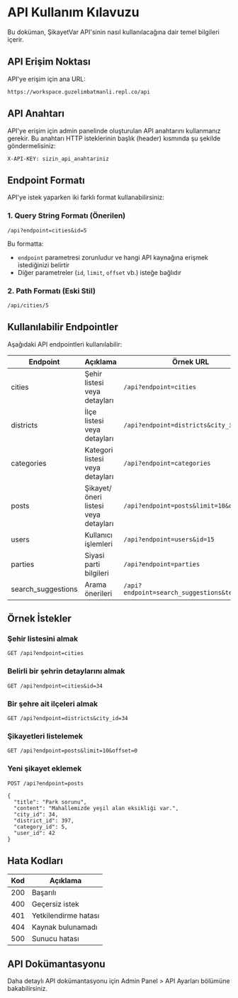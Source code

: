 # API Kullanım Kılavuzu

Bu doküman, ŞikayetVar API'sinin nasıl kullanılacağına dair temel bilgileri içerir.

## API Erişim Noktası

API'ye erişim için ana URL:
```
https://workspace.guzelimbatmanli.repl.co/api
```

## API Anahtarı

API'ye erişim için admin panelinde oluşturulan API anahtarını kullanmanız gerekir. Bu anahtarı HTTP isteklerinin başlık (header) kısmında şu şekilde göndermelisiniz:

```
X-API-KEY: sizin_api_anahtariniz
```

## Endpoint Formatı

API'ye istek yaparken iki farklı format kullanabilirsiniz:

### 1. Query String Formatı (Önerilen)

```
/api?endpoint=cities&id=5
```

Bu formatta:
- `endpoint` parametresi zorunludur ve hangi API kaynağına erişmek istediğinizi belirtir
- Diğer parametreler (`id`, `limit`, `offset` vb.) isteğe bağlıdır

### 2. Path Formatı (Eski Stil)

```
/api/cities/5
```

## Kullanılabilir Endpointler

Aşağıdaki API endpointleri kullanılabilir:

| Endpoint | Açıklama | Örnek URL |
|----------|----------|-----------|
| cities | Şehir listesi veya detayları | `/api?endpoint=cities` |
| districts | İlçe listesi veya detayları | `/api?endpoint=districts&city_id=34` |
| categories | Kategori listesi veya detayları | `/api?endpoint=categories` |
| posts | Şikayet/öneri listesi veya detayları | `/api?endpoint=posts&limit=10&offset=0` |
| users | Kullanıcı işlemleri | `/api?endpoint=users&id=15` |
| parties | Siyasi parti bilgileri | `/api?endpoint=parties` |
| search_suggestions | Arama önerileri | `/api?endpoint=search_suggestions&term=park` |

## Örnek İstekler

### Şehir listesini almak

```
GET /api?endpoint=cities
```

### Belirli bir şehrin detaylarını almak

```
GET /api?endpoint=cities&id=34
```

### Bir şehre ait ilçeleri almak

```
GET /api?endpoint=districts&city_id=34
```

### Şikayetleri listelemek

```
GET /api?endpoint=posts&limit=10&offset=0
```

### Yeni şikayet eklemek

```
POST /api?endpoint=posts

{
  "title": "Park sorunu",
  "content": "Mahallemizde yeşil alan eksikliği var.",
  "city_id": 34,
  "district_id": 397,
  "category_id": 5,
  "user_id": 42
}
```

## Hata Kodları

| Kod | Açıklama |
|-----|----------|
| 200 | Başarılı |
| 400 | Geçersiz istek |
| 401 | Yetkilendirme hatası |
| 404 | Kaynak bulunamadı |
| 500 | Sunucu hatası |

## API Dokümantasyonu

Daha detaylı API dokümantasyonu için Admin Panel > API Ayarları bölümüne bakabilirsiniz.